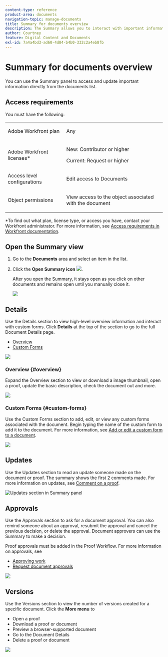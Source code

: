 ```yaml
---
content-type: reference
product-area: documents
navigation-topic: manage-documents
title: Summary for documents overview
description: The Summary allows you to interact with important information directly from the documents list.
author: Courtney
feature: Digital Content and Documents
exl-id: 7a4a4bd3-ad60-4d84-b4b0-332c2a4eb8fb
---
```

# Summary for documents overview

<!--Audited: April, 2024-->

You can use the Summary panel to access and update important information directly from the documents list.

## Access requirements

You must have the following:

<table style="table-layout:auto"> 
 <col> 
 </col> 
 <col> 
 </col> 
 <tbody> 
  <tr> 
   <td role="rowheader">Adobe Workfront plan</td> 
   <td> <p> Any</p> </td> 
  </tr> 
  <tr> 
   <td role="rowheader">Adobe Workfront licenses*</td> 
   <td> <p>New: Contributor or higher</p> 
   <p>Current: Request or higher</p>
   </td> 
  </tr> 
  <tr data-mc-conditions=""> 
   <td role="rowheader">Access level configurations</td> 
   <td> <p>Edit access to Documents</p>  </td> 
  </tr> 
  <tr data-mc-conditions=""> 
   <td role="rowheader">Object permissions</td> 
   <td> <p>View access to the object associated with the document</p> </td> 
  </tr> 
 </tbody> 
</table>

*To find out what plan, license type, or access you have, contact your Workfront administrator. For more information, see [Access requirements in Workfront documentation](/help/quicksilver/administration-and-setup/add-users/access-levels-and-object-permissions/access-level-requirements-in-documentation.md). 

## Open the Summary view

1. Go to the **Documents** area and select an item in the list. 
1. Click the **Open Summary icon** ![](assets/qs-summary-in-new-toolbar-small.png).

   After you open the Summary, it stays open as you click on other documents and remains open until you manually close it.

   ![](assets/summary-details-350x585.png)

## Details

Use the Details section to view high-level overview information and interact with custom forms. Click **Details** at the top of the section to go to the full Document Details page.

* [Overview](#overview) 
* [Custom Forms](#custom-forms)

![](assets/copy-of-doc-summary-details-section-350x404.png)

### Overview {#overview}

Expand the Overview section to view or download a image thumbnail, open a proof, update the basic description, check the document out and more.

![](assets/copy-of-doc-summary-with-overview-350x560.png)

### Custom Forms {#custom-forms}

Use the Custom Forms section to add, edit, or view any custom forms associated with the document. Begin typing the name of the custom form to add it to the document. For more information, see [Add or edit a custom form to a document](../../documents/managing-documents/add-custom-form-documents.md).

![](assets/add-custom-form-doc-summary-350x265.png)

## Updates

Use the Updates section to read an update someone made on the document or proof. The summary shows the first 2 comments made. For more information on updates, see [Comment on a proof](../../review-and-approve-work/proofing/reviewing-proofs-within-workfront/comment-on-a-proof/comment-on-proof.md).

![Updates section in Summary panel](assets/summary-updates-section-new-comments.png)

## Approvals

Use the Approvals section to ask for a document approval. You can also remind someone about an approval, resubmit the approval and cancel the previous decision, or delete the approval. Document approvers can use the Summary to make a decision.

Proof approvals must be added in the Proof Workflow. For more information on approvals, see

* [Approving work](../../review-and-approve-work/manage-approvals/approving-work.md) 
* [Request document approvals](../../review-and-approve-work/manage-approvals/request-document-approvals.md)

![](assets/summary-upddates,-approvals,-versions,-custom-forms-350x415.png)

## Versions

Use the Versions section to view the number of versions created for a specific document. Click the **More menu** to

* Open a proof
* Download a proof or document
* Preview a browser-supported document
* Go to the Document Details
* Delete a proof or document

![](assets/summary-upddates,-approvals,-versions,-custom-forms-350x415.png)
